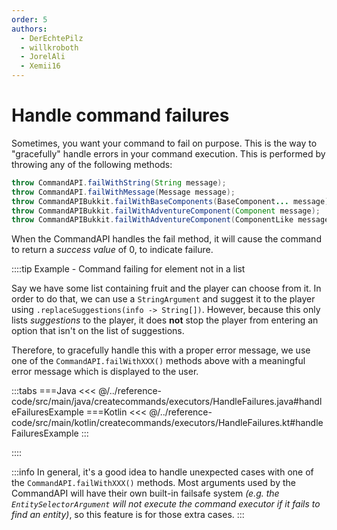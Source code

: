 ```yaml
---
order: 5
authors:
  - DerEchtePilz
  - willkroboth
  - JorelAli
  - Xemii16
---
```


# Handle command failures

Sometimes, you want your command to fail on purpose. This is the way to "gracefully" handle errors in your command execution. This is performed by throwing any of the following methods:

```java
throw CommandAPI.failWithString(String message);
throw CommandAPI.failWithMessage(Message message);
throw CommandAPIBukkit.failWithBaseComponents(BaseComponent... message);
throw CommandAPIBukkit.failWithAdventureComponent(Component message);
throw CommandAPIBukkit.failWithAdventureComponent(ComponentLike message);
```

When the CommandAPI handles the fail method, it will cause the command to return a _success value_ of 0, to indicate failure.

::::tip Example - Command failing for element not in a list

Say we have some list containing fruit and the player can choose from it. In order to do that, we can use a `StringArgument` and suggest it to the player using `.replaceSuggestions(info -> String[])`. However, because this only lists _suggestions_ to the player, it does **not** stop the player from entering an option that isn't on the list of suggestions.

Therefore, to gracefully handle this with a proper error message, we use one of the `CommandAPI.failWithXXX()` methods above with a meaningful error message which is displayed to the user.

:::tabs
===Java
<<< @/../reference-code/src/main/java/createcommands/executors/HandleFailures.java#handleFailuresExample
===Kotlin
<<< @/../reference-code/src/main/kotlin/createcommands/executors/HandleFailures.kt#handleFailuresExample
:::

::::

:::info
In general, it's a good idea to handle unexpected cases with one of the `CommandAPI.failWithXXX()` methods. Most arguments used by the CommandAPI will have their own built-in failsafe system _(e.g. the `EntitySelectorArgument` will not execute the command executor if it fails to find an entity)_, so this feature is for those extra cases.
:::